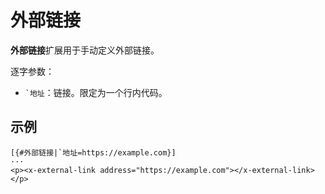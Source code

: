 # 外部链接

**外部链接**扩展用于手动定义外部链接。

逐字参数：

- `` `地址 ``：链接。限定为一个行内代码。

## 示例

```example
[{#外部链接|`地址=https://example.com}]
···
<p><x-external-link address="https://example.com"></x-external-link></p>
```
